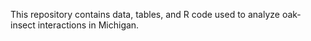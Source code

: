 This repository contains data, tables, and R code used to analyze oak-insect interactions in Michigan. 
